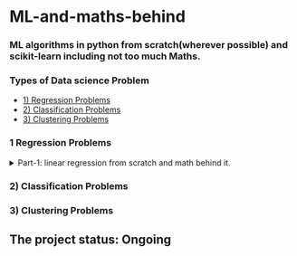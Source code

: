 # ML-and-maths-behind
### ML algorithms in python from scratch(wherever possible) and scikit-learn including not too much Maths.

### Types of Data science Problem
* [1) Regression Problems](#1-Regression-Problems)
* [2) Classification Problems](#2-Classification-Problems)
* [3) Clustering Problems](#3-Clustering-Problems)


### 1 Regression Problems
<details><summary>Part-1: linear regression from scratch and math behind it.</H4></summary>
      <p>
&nbsp;&nbsp;&nbsp;&nbsp;&nbsp;&nbsp;  Intro to ML and Data Science approch  <br />
&nbsp;&nbsp;&nbsp;&nbsp;&nbsp;&nbsp;  Model Representation  <br />
&nbsp;&nbsp;&nbsp;&nbsp;&nbsp;&nbsp;  Simple linear regression  <br />
&nbsp;&nbsp;&nbsp;&nbsp;&nbsp;&nbsp;  Fitting the data  <br />
&nbsp;&nbsp;&nbsp;&nbsp;&nbsp;&nbsp;  Hypothesis Function  <br />
&nbsp;&nbsp;&nbsp;&nbsp;&nbsp;&nbsp;  Mean Squared Error  <br />
&nbsp;&nbsp;&nbsp;&nbsp;&nbsp;&nbsp;  Cost Function  <br />
&nbsp;&nbsp;&nbsp;&nbsp;&nbsp;&nbsp;  Partial Derivative  <br />
&nbsp;&nbsp;&nbsp;&nbsp;&nbsp;&nbsp;  Gradient Descent  <br />
&nbsp;&nbsp;&nbsp;&nbsp;&nbsp;&nbsp;  Learning rate  <br />
&nbsp;&nbsp;&nbsp;&nbsp;&nbsp;&nbsp;  Implementation of Simple Linear Regression from Scratch  <br />
&nbsp;&nbsp;&nbsp;&nbsp;&nbsp;&nbsp;  Simple linear regression using sciket-learn  <br />
&nbsp;&nbsp;&nbsp;&nbsp;&nbsp;&nbsp;  Comparing predictions of both model using test set  <br />
      </p>
</details>   

### 2) Classification Problems
### 3) Clustering Problems

## The project status: Ongoing
